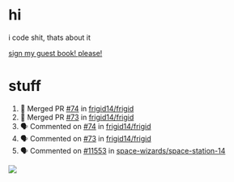 # hi
i code shit, thats about it

[sign my guest book! please!](https://github.com/Just-a-Unity-Dev/Just-a-Unity-Dev/issues/new?&body=Sign%20my%20guest%20book%20by%20placing%20your%20name%20in%20the%20title,%20how%27d%20you%20get%20to%20this%20page%20and%20why?%20Don%27t%20forget%20you%20have%20an%20entire%20notebook%20in%20your%20hands!)


# stuff
<!--START_SECTION:activity-->
1. 🎉 Merged PR [#74](https://github.com/frigid14/frigid/pull/74) in [frigid14/frigid](https://github.com/frigid14/frigid)
2. 🎉 Merged PR [#73](https://github.com/frigid14/frigid/pull/73) in [frigid14/frigid](https://github.com/frigid14/frigid)
3. 🗣 Commented on [#74](https://github.com/frigid14/frigid/issues/74) in [frigid14/frigid](https://github.com/frigid14/frigid)
4. 🗣 Commented on [#73](https://github.com/frigid14/frigid/issues/73) in [frigid14/frigid](https://github.com/frigid14/frigid)
5. 🗣 Commented on [#11553](https://github.com/space-wizards/space-station-14/issues/11553) in [space-wizards/space-station-14](https://github.com/space-wizards/space-station-14)
<!--END_SECTION:activity-->

![](https://github-profile-summary-cards.vercel.app/api/cards/profile-details?username=Just-a-Unity-Dev&theme=solarized_dark)

